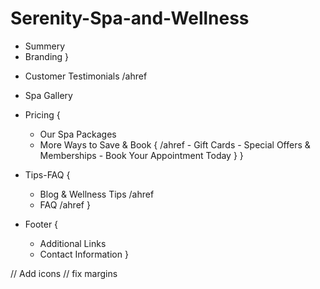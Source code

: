 # Serenity-Spa-and-Wellness

<!-- - ? Header {
  Services, Testimonials, Gallery, FAQ, CTA
  } -->

<!-- - // Hero { -->

- Summery
- Branding
  }

<!-- - // About -->

<!-- - ! How It Works  -->

<!-- - ! Our Services -->

<!-- - // Meet Our Team -->

- Customer Testimonials /ahref

- Spa Gallery

- Pricing {

  - Our Spa Packages
  - More Ways to Save & Book { /ahref - Gift Cards - Special Offers & Memberships - Book Your Appointment Today
    }
    }

- Tips-FAQ {

  - Blog & Wellness Tips /ahref
  - FAQ /ahref
    }

- Footer {
  - Additional Links
  - Contact Information
    }

<!-- TODO: -->

// Add icons
// fix margins
